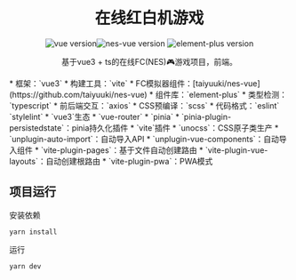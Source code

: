 <h1 align="center">在线红白机游戏</h1>

<p align="center">
<img alt="vue version" src="https://img.shields.io/github/package-json/dependency-version/taiyuuki/nes-web/vue"><img alt="nes-vue version" src="https://img.shields.io/github/package-json/dependency-version/taiyuuki/nes-web/nes-vue">
<img alt="element-plus version" src="https://img.shields.io/github/package-json/dependency-version/taiyuuki/nes-web/element-plus">
</p>

<p align="center">
基于vue3 + ts的在线FC(NES)🎮游戏项目，前端。
</p>
* 框架：`vue3`
* 构建工具：`vite`
* FC模拟器组件：[taiyuuki/nes-vue](https://github.com/taiyuuki/nes-vue)
* 组件库：`element-plus`
* 类型检测：`typescript`
* 前后端交互：`axios`
* CSS预编译：`scss`
* 代码格式：`eslint` `stylelint`
* `vue3`生态
  * `vue-router`
  * `pinia`
    * `pinia-plugin-persistedstate`：pinia持久化插件
* `vite`插件
  * `unocss`：CSS原子类生产
  * `unplugin-auto-import`：自动导入API
  * `unplugin-vue-components`：自动导入组件
  * `vite-plugin-pages`：基于文件自动创建路由
  * `vite-plugin-vue-layouts`：自动创建根路由
  * `vite-plugin-pwa`：PWA模式

## 项目运行

安装依赖

```shell
yarn install
```

运行

```shell
yarn dev
```



